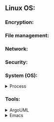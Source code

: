 ## Linux OS:

### Encryption:
### File management:
### Network:
### Security:
### System (OS):

<details>
<summary>Process</summary>
  
- Every process has 3 communication channels attached to it
- Standard In (`STDIN`): communicate information into the process (E.g. from CLI to the process)
- Standard Out (`STDOUT`): communicate information out the process (E.g. from the process to the CLI)
- Standard In (`STDERR`: communicate errors out the process
  
</details>

### Tools:
<details>
<summary>ArgoUML</summary>
- Source: https://gist.github.com/henriquemoody/3362789
</details>

<details>
<summary>Emacs</summary>
- Source for how to install yaml mode for emacs: https://github.com/yoshiki/yaml-mode
</details>

